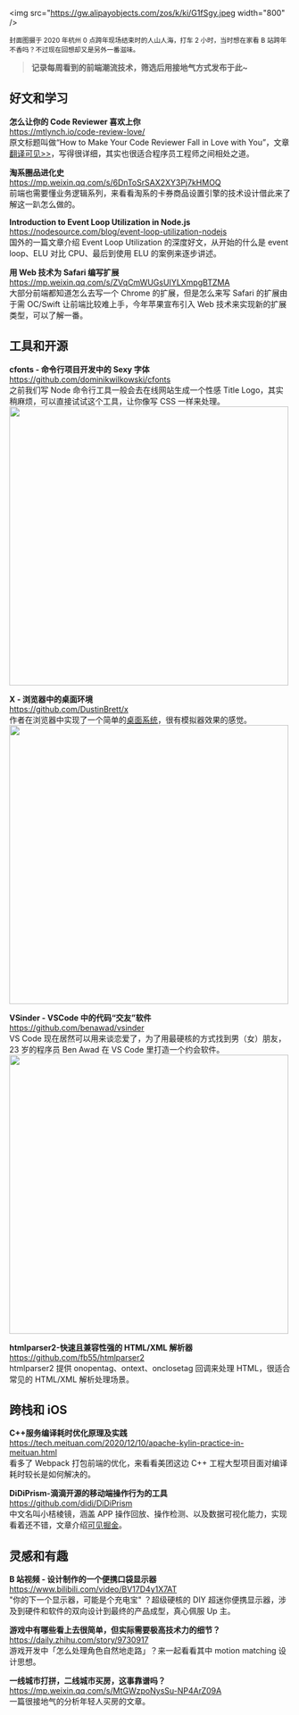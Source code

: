 <img src="https://gw.alipayobjects.com/zos/k/ki/G1fSgy.jpeg width="800" />  

<small>封面图摄于 2020 年杭州 0 点跨年现场结束时的人山人海，打车 2 小时，当时想在家看 B 站跨年不香吗？不过现在回想却又是另外一番滋味。</small>  

> **记录每周看到的前端潮流技术，筛选后用接地气方式发布于此~**  

## 好文和学习

**怎么让你的 Code Reviewer 喜欢上你**  
<https://mtlynch.io/code-review-love/>  
原文标题叫做“How to Make Your Code Reviewer Fall in Love with You”，文章[翻译可见>>](https://mp.weixin.qq.com/s/zrXvr4vuQRMcSourXo6E6w)，写得很详细，其实也很适合程序员工程师之间相处之道。

**淘系圈品进化史**  
<https://mp.weixin.qq.com/s/6DnToSrSAX2XY3Pj7kHMOQ>  
前端也需要懂业务逻辑系列，来看看淘系的卡券商品设置引擎的技术设计借此来了解这一趴怎么做的。

**Introduction to Event Loop Utilization in Node.js**  
<https://nodesource.com/blog/event-loop-utilization-nodejs>  
国外的一篇文章介绍 Event Loop Utilization 的深度好文，从开始的什么是 event loop、ELU 对比 CPU、最后到使用 ELU 的案例来逐步讲述。

**用 Web 技术为 Safari 编写扩展**  
<https://mp.weixin.qq.com/s/ZVqCmWUGsUIYLXmpgBTZMA>  
大部分前端都知道怎么去写一个 Chrome 的扩展，但是怎么来写 Safari 的扩展由于需 OC/Swift 让前端比较难上手，今年苹果宣布引入 Web 技术来实现新的扩展类型，可以了解一番。

## 工具和开源

**cfonts - 命令行项目开发中的 Sexy 字体**  
<https://github.com/dominikwilkowski/cfonts>  
之前我们写 Node 命令行工具一般会去在线网站生成一个性感 Title Logo，其实稍麻烦，可以直接试试这个工具，让你像写 CSS 一样来处理。  
<img src="https://gw.alipayobjects.com/zos/k/j6/NDHuM1.jpg" width=500/>  

**X - 浏览器中的桌面环境**  
<https://github.com/DustinBrett/x>  
作者在浏览器中实现了一个简单的[桌面系统](https://x.dustinbrett.com/)，很有模拟器效果的感觉。  
<img src="https://gw.alipayobjects.com/zos/k/qx/goaoeA.jpg" width=500/>  

**VSinder - VSCode 中的代码“交友”软件**  
<https://github.com/benawad/vsinder>  
VS Code 现在居然可以用来谈恋爱了，为了用最硬核的方式找到男（女）朋友，23 岁的程序员 Ben Awad 在 VS Code 里打造一个约会软件。  
<img src="https://gw.alipayobjects.com/zos/k/ka/qxLAgF.gif" width=500/>  

**htmlparser2-快速且兼容性强的 HTML/XML 解析器**  
<https://github.com/fb55/htmlparser2>  
htmlparser2 提供 onopentag、ontext、onclosetag 回调来处理 HTML，很适合常见的 HTML/XML 解析处理场景。

## 跨栈和 iOS

**C++服务编译耗时优化原理及实践**  
<https://tech.meituan.com/2020/12/10/apache-kylin-practice-in-meituan.html>  
看多了 Webpack 打包前端的优化，来看看美团这边 C++ 工程大型项目面对编译耗时较长是如何解决的。

**DiDiPrism-滴滴开源的移动端操作行为的工具**  
<https://github.com/didi/DiDiPrism>  
中文名叫小桔棱镜，涵盖 APP 操作回放、操作检测、以及数据可视化能力，实现看着还不错，文章介绍[可见掘金](https://juejin.cn/post/6904676606845911053)。

## 灵感和有趣

**B 站视频 - 设计制作的一个便携口袋显示器**  
<https://www.bilibili.com/video/BV17D4y1X7AT>  
"你的下一个显示器，可能是个充电宝" ？超级硬核的 DIY 超迷你便携显示器，涉及到硬件和软件的双向设计到最终的产品成型，真心佩服 Up 主。

**游戏中有哪些看上去很简单，但实际需要极高技术力的细节？**  
<https://daily.zhihu.com/story/9730917>  
游戏开发中「怎么处理角色自然地走路」？来一起看看其中 motion matching 设计思想。

**一线城市打拼，二线城市买房，这事靠谱吗？**  
<https://mp.weixin.qq.com/s/MtGWzpoNysSu-NP4ArZ09A>  
一篇很接地气的分析年轻人买房的文章。
